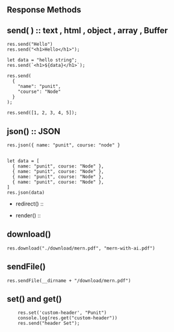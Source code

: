 ## Response Methods

## send( ) :: text , html , object , array , Buffer

```
res.send("Hello")
res.send("<h1>Hello</h1>");

let data = "hello string";
res.send(`<h1>${data}</h1>`);

res.send(
  {
    "name": "punit",
    "course": "Node"
  }
);

res.send([1, 2, 3, 4, 5]);
```

## json() :: JSON

```
res.json({ name: "punit", course: "node" }


let data = [
  { name: "punit", course: "Node" },
  { name: "punit", course: "Node" },
  { name: "punit", course: "Node" },
  { name: "punit", course: "Node" },
]
res.json(data)
```

- redirect() ::

- render() ::

## download()

```
res.download("./download/mern.pdf", "mern-with-ai.pdf")
```

## sendFile()

```
res.sendFile(__dirname + "/download/mern.pdf")
```

## set() and get()

```
    res.set('custom-header', "Punit")
    console.log(res.get("custom-header"))
    res.send("header Set");
```
